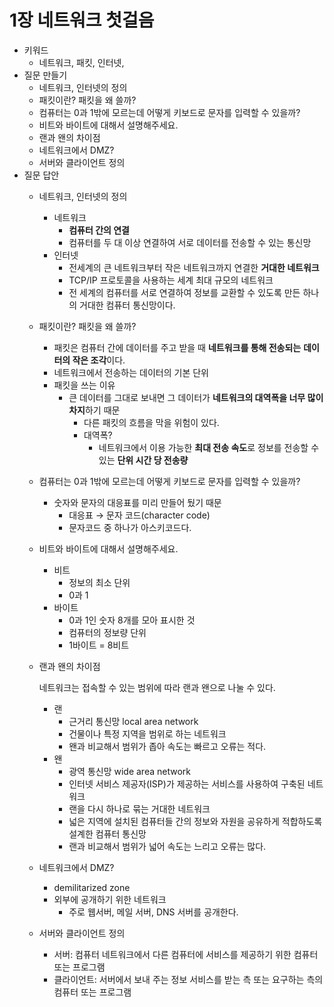 # 1장 네트워크 첫걸음

- 키워드
    - 네트워크, 패킷, 인터넷,
- 질문 만들기
    - 네트워크, 인터넷의 정의
    - 패킷이란? 패킷을 왜 쓸까?
    - 컴퓨터는 0과 1밖에 모르는데 어떻게 키보드로 문자를 입력할 수 있을까?
    - 비트와 바이트에 대해서 설명해주세요.
    - 랜과 왠의 차이점
    - 네트워크에서 DMZ?
    - 서버와 클라이언트 정의
- 질문 답안
    - 네트워크, 인터넷의 정의
        - 네트워크
            - **컴퓨터 간의 연결**
            - 컴퓨터를 두 대 이상 연결하여 서로 데이터를 전송할 수 있는 통신망
        - 인터넷
            - 전세계의 큰 네트워크부터 작은 네트워크까지 연결한 **거대한 네트워크**
            - TCP/IP 프로토콜을 사용하는 세계 최대 규모의 네트워크
            - 전 세계의 컴퓨터를 서로 연결하여 정보를 교환할 수 있도록 만든 하나의 거대한 컴퓨터 통신망이다.
    - 패킷이란? 패킷을 왜 쓸까?
        - 패킷은 컴퓨터 간에 데이터를 주고 받을 때 **네트워크를 통해 전송되는** **데이터의 작은 조각**이다.
        - 네트워크에서 전송하는 데이터의 기본 단위
        - 패킷을 쓰는 이유
            - 큰 데이터를 그대로 보내면 그 데이터가 **네트워크의 대역폭을 너무 많이 차지**하기 때문
                - 다른 패킷의 흐름을 막을 위험이 있다.
                - 대역폭?
                    - 네트워크에서 이용 가능한 **최대 전송 속도**로 정보를 전송할 수 있는 **단위 시간 당 전송량**
    - 컴퓨터는 0과 1밖에 모르는데 어떻게 키보드로 문자를 입력할 수 있을까?
        - 숫자와 문자의 대응표를 미리 만들어 뒀기 때문
            - 대응표 → 문자 코드(character code)
            - 문자코드 중 하나가 아스키코드다.
    - 비트와 바이트에 대해서 설명해주세요.
        - 비트
            - 정보의 최소 단위
            - 0과 1
        - 바이트
            - 0과 1인 숫자 8개를 모아 표시한 것
            - 컴퓨터의 정보량 단위
            - 1바이트 = 8비트
    - 랜과 왠의 차이점

      네트워크는 접속할 수 있는 범위에 따라 랜과 왠으로 나눌 수 있다.

        - 랜
            - 근거리 통신망 local area network
            - 건물이나 특정 지역을 범위로 하는 네트워크
            - 왠과 비교해서 범위가 좁아 속도는 빠르고 오류는 적다.
        - 왠
            - 광역 통신망 wide area network
            - 인터넷 서비스 제공자(ISP)가 제공하는 서비스를 사용하여 구축된 네트워크
            - 랜을 다시 하나로 묶는 거대한 네트워크
            - 넓은 지역에 설치된 컴퓨터들 간의 정보와 자원을 공유하게 적합하도록 설계한 컴퓨터 통신망
            - 랜과 비교해서 범위가 넓어 속도는 느리고 오류는 많다.
    - 네트워크에서 DMZ?
        - demilitarized zone
        - 외부에 공개하기 위한 네트워크
            - 주로 웹서버, 메일 서버, DNS 서버를 공개한다.
    - 서버와 클라이언트 정의
        - 서버: 컴퓨터 네트워크에서 다른 컴퓨터에 서비스를 제공하기 위한 컴퓨터 또는 프로그램
        - 클라이언트: 서버에서 보내 주는 정보 서비스를 받는 측 또는 요구하는 측의 컴퓨터 또는 프로그램